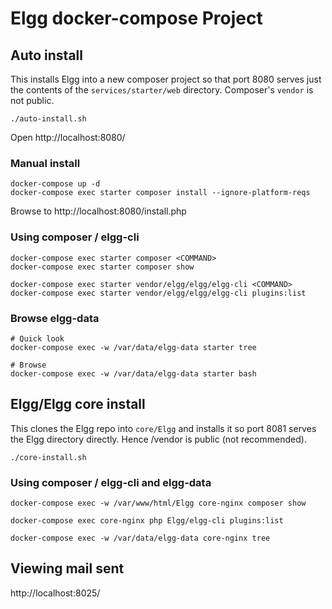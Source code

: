 # Elgg docker-compose Project

## Auto install

This installs Elgg into a new composer project so that port 8080 serves just the
contents of the `services/starter/web` directory. Composer's `vendor` is not
public.

```
./auto-install.sh
```

Open http://localhost:8080/

### Manual install

```
docker-compose up -d
docker-compose exec starter composer install --ignore-platform-reqs
```

Browse to http://localhost:8080/install.php

### Using composer / elgg-cli

```
docker-compose exec starter composer <COMMAND>
docker-compose exec starter composer show

docker-compose exec starter vendor/elgg/elgg/elgg-cli <COMMAND>
docker-compose exec starter vendor/elgg/elgg/elgg-cli plugins:list
```

### Browse elgg-data

```
# Quick look
docker-compose exec -w /var/data/elgg-data starter tree

# Browse
docker-compose exec -w /var/data/elgg-data starter bash
```

## Elgg/Elgg core install

This clones the Elgg repo into `core/Elgg` and installs it so
port 8081 serves the Elgg directory directly. Hence /vendor is public
(not recommended).

```
./core-install.sh
```

### Using composer / elgg-cli and elgg-data

```
docker-compose exec -w /var/www/html/Elgg core-nginx composer show

docker-compose exec core-nginx php Elgg/elgg-cli plugins:list

docker-compose exec -w /var/data/elgg-data core-nginx tree
```

## Viewing mail sent

http://localhost:8025/
